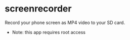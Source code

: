 # screenrecorder

Record your phone screen as MP4 video to your SD card.
* Note: this app requires root access
